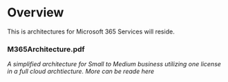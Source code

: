 # Overview
This is architectures for Microsoft 365 Services will reside. 

### M365Architecture.pdf
*A simplified architecture for Small to Medium business utilizing one license in a full cloud archtiecture. More can be reade here*
